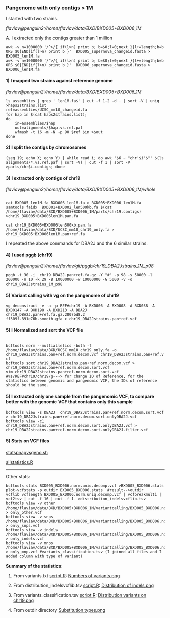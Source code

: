### Pangenome with only contigs > 1M
I started with two strains.

*flaviav@penguin2:/home/flaviav/data/BXD/BXD005+BXD006_1M*

A. I extracted only the contigs greater than 1 million
```shell
awk -v n=1000000 '/^>/{ if(l>n) print b; b=$0;l=0;next }{l+=length;b=b ORS $0}END{if(l>n) print b }'  BXD005_supernova_changeid.fasta > BXD005_len1M.fa
awk -v n=1000000 '/^>/{ if(l>n) print b; b=$0;l=0;next }{l+=length;b=b ORS $0}END{if(l>n) print b }'  BXD006_supernova_changeid.fasta > BXD006_len1M.fa
```

#### 1) I mapped two strains against reference genome
 
*flaviav@penguin2:/home/flaviav/data/BXD/BXD005+BXD006_1M*

```shell
ls assemblies | grep '_len1M.fa$' | cut -f 1-2 -d . | sort -V | uniq >haps2strains.list
ref=assemblies/UCSC_mm10_changeid.fa
for hap in $(cat haps2strains.list);
do
    in=assemblies/$hap
    out=alignments/$hap.vs.ref.paf
    wfmash -t 16 -m -N -p 90 $ref $in >$out
done
```
#### 2) I split the contigs by chromosomes
```shell
(seq 19; echo X; echo Y) | while read i; do awk '$6 ~ "chr'$i'$"' $(ls alignments/*.vs.ref.paf | sort -V) | cut -f 1 | sort -V >parts/chr$i.contigs; done
```
####  3) I extracted only contigs of chr19

*flaviav@penguin2:/home/flaviav/data/BXD/BXD005+BXD006_1M/whole*

```shell

cat BXD005_len1M.fa BXD006_len1M.fa > BXD005+BXD006_len1M.fa
samtools faidx  BXD001+BXD002_len500kb.fa $(cat /home/flaviav/data/BXD/BXD005+BXD006_1M/parts/chr19.contigs) >chr19_BXD005+BXD006len1M.pan.fa 

cat chr19_BXD005+BXD006len500kb.pan.fa  /home/flaviav/data/BXD/UCSC_mm10_chr19_only.fa > chr19_BXD005+BXD006len1M.pan+ref.fa 
```
I repeated the above commands for DBA2J and the 6 similar strains.

####  4) I used pggb (chr19)

*flaviav@penguin2:/home/flaviav/git/pggb/chr19_DBA2Jstrains_1M_p98*

```shell
pggb -t 30 -i  chr19_DBA2J.pan+ref.fa.gz -Y "#" -p 98 -s 50000 -l 200000 -n 10 -k 29 -B 10000000 -w 10000000 -G 5000 -v -o chr19_DBA2Jstrains_1M_p98

```
#### 5) Variant calling with vg on the pangenome of chr19

```shell
vg deconstruct -e -a -p REF#chr19 -A BXD006 -A BXD008 -A BXD038 -A BXD0147 -A BXD198 -A BXD213 -A DBA2J chr19_DBA2J.pan+ref.fa.gz.2807bd8.2
ff309f.891e76b.smooth.gfa > chr19_DBA2Jstrains.pan+ref.vcf
```

#### 5) I Normalized and sort the VCF file

```shell

bcftools norm --multiallelics -both -f /home/flaviav/data/BXD/UCSC_mm10_chr19_only.fa -o chr19_DBA2Jstrains.pan+ref.norm.decom.vcf chr19_DBA2Jstrains.pan+ref.v
cf
bcftools sort chr19_DBA2Jstrains.pan+ref.norm.decom.vcf > chr19_DBA2Jstrains.pan+ref.norm.decom.sort.vcf
vim chr19_DBA2Jstrains.pan+ref.norm.decom.sort.vcf  #%s/REF#chr19/chr19/g---> for change ID of Reference, for the statistics between genomic and pangenomic VCF, the IDs of reference should be the same.
```
#### 5) I extracted only one sample from the pangenomic VCF, to compare better with the genomic VCF that contains only this sample
```
bcftools view -s DBA2J  chr19_DBA2Jstrains.pan+ref.norm.decom.sort.vcf > chr19_DBA2Jstrains.pan+ref.norm.decom.sort.onlyDBA2J.vcf
bcftools view -c1 chr19_DBA2Jstrains.pan+ref.norm.decom.sort.onlyDBA2J.vcf > chr19_DBA2Jstrains.pan+ref.norm.decom.sort.onlyDBA2J.filter.vcf
```
#### 5) Stats on VCF files

[statspnagvsgeno.sh](https://github.com/Flavia95/pangmouse/blob/main/script/statspangvsgeno.sh)

[allstatistics.R](https://github.com/Flavia95/pangmouse/blob/main/script/allstatistics.R)

---------------------------------------------------------------------------------------------------------------------------------------------------
Other stats:
```shell
bcftools stats BXD005_BXD006.norm.uniq.decomp.vcf >BXD005_BXD006.stats
plot-vcfstats -p outdir BXD005_BXD006.stats  #result-->outdir
vcflib vcflength BXD005_BXD006.norm.uniq.decomp.vcf | vcfbreakmulti | vcf2tsv | cut -f 16 | cut -f 1- >distribution_indelsvcflib.tsv
bcftools view -v other /home/flaviav/data/BXD/BXD005+BXD006_1M/variantcalling/BXD005_BXD006.norm.uniq.decomp.vcf > only_other.vcf
bcftools view -v snps /home/flaviav/data/BXD/BXD005+BXD006_1M/variantcalling/BXD005_BXD006.norm.uniq.decomp.vcf > only_snps.vcf
bcftools view -v indels /home/flaviav/data/BXD/BXD005+BXD006_1M/variantcalling/BXD005_BXD006.norm.uniq.decomp.vcf > only_indels.vcf
bcftools view -v mnps /home/flaviav/data/BXD/BXD005+BXD006_1M/variantcalling/BXD005_BXD006.norm.uniq.decomp.vcf > only_mnp.vcf #variants_classification.tsv (I joined all files and I added column with type of variant)
 ```
**Summary of the statistics**:

1. From variants.txt [script.R](https://github.com/Flavia95/Rplots/blob/main/script/piechart.R):
 [Numbers of variants.png](https://github.com/Flavia95/pangmouse/blob/main/img/distributiononpangenome.png)

2. From distribution_indelsvcflib.tsv [script.R](https://github.com/Flavia95/Rplots/blob/main/script/distributionindels.R):
[Distribution of indels.png](https://github.com/Flavia95/pangmouse/blob/main/img/Distributionofindels.png)

3. From variants_classification.tsv [script.R](https://github.com/Flavia95/Rplots/blob/main/script/variantsalongchromosome.R):
[Distribution variants on chr19.png](https://github.com/Flavia95/pangmouse/blob/main/img/Distributionofvariants.png) 

4. From outdir directory [Substitution types.png](https://github.com/Flavia95/pangmouse/blob/main/img/ts_tv.png)
